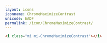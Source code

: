 ```yaml
---
layout: icons
iconname: ChromeMaximizeContrast
unicode: EADF
permalink: /icon/ChromeMaximizeContrast/
---
```


``` html
<i class="mi mi-ChromeMaximizeContrast"></i>
```
